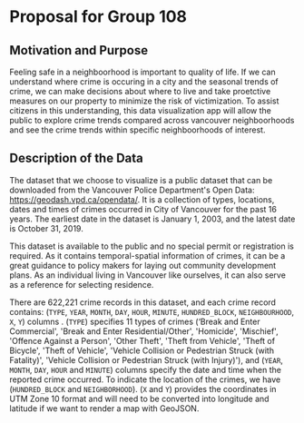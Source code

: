 # Proposal for Group 108

## Motivation and Purpose
Feeling safe in a neighboorhood is important to quality of life. If we can understand where crime is occuring in a city and the seasonal trends of crime, we can make decisions about where to live and take proetctive measures on our property to minimize the risk of victimization. To assist citizens in this understanding, this data visualization app will allow the public to explore crime trends compared across vancouver neighboorhoods and see the crime trends within specific neighboorhoods of interest.

## Description of the Data
The dataset that we choose to visualize is a public dataset that can be downloaded from the Vancouver Police Department's Open Data: https://geodash.vpd.ca/opendata/. It is a collection of types, locations, dates and times of crimes occurred in City of Vancouver for the past 16 years.  The earliest date in the dataset is January 1, 2003, and the latest date is October 31, 2019.  
  
This dataset is available to the public and no special permit or registration is required.  As it contains temporal-spatial information of crimes, it can be a great guidance to policy makers for laying out community development plans.  As an individual living in Vancouver like ourselves, it can also serve as a reference for selecting residence.

There are 622,221 crime records in this dataset, and each crime record contains: (`TYPE`, `YEAR`, `MONTH`, `DAY`, `HOUR`, `MINUTE`, `HUNDRED_BLOCK`, `NEIGHBOURHOOD`, `X`, `Y`) columns . (`TYPE`) specifies 11 types of crimes (‘Break and Enter Commercial', 'Break and Enter Residential/Other', 'Homicide', 'Mischief', 'Offence Against a Person', 'Other Theft', 'Theft from Vehicle', 'Theft of Bicycle', 'Theft of Vehicle', 'Vehicle Collision or Pedestrian Struck (with Fatality)', 'Vehicle Collision or Pedestrian Struck (with Injury)'), and (`YEAR`, `MONTH`, `DAY`, `HOUR` and `MINUTE`) columns specify the date and time when the reported crime occurred.  To indicate the location of the crimes, we have (`HUNDRED_BLOCK` and `NEIGHBORHOOD`).  (`X` and `Y`) provides the coordinates in UTM Zone 10 format and will need to be converted into longitude and latitude if we want to render a map with GeoJSON.
